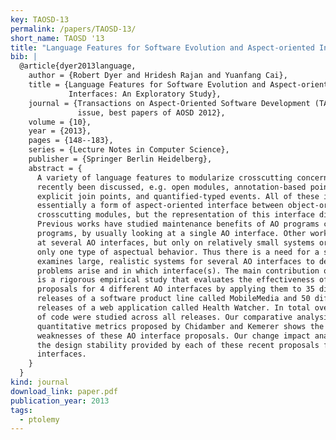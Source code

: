 ```yaml
---
key: TAOSD-13
permalink: /papers/TAOSD-13/
short_name: TAOSD '13
title: "Language Features for Software Evolution and Aspect-oriented Interfaces: An Exploratory Study"
bib: |
  @article{dyer2013language,
    author = {Robert Dyer and Hridesh Rajan and Yuanfang Cai},
    title = {Language Features for Software Evolution and Aspect-oriented
             Interfaces: An Exploratory Study},
    journal = {Transactions on Aspect-Oriented Software Development (TAOSD): Special
               issue, best papers of AOSD 2012},
    volume = {10},
    year = {2013},
    pages = {148--183},
    series = {Lecture Notes in Computer Science},
    publisher = {Springer Berlin Heidelberg},
    abstract = {
      A variety of language features to modularize crosscutting concerns have
      recently been discussed, e.g. open modules, annotation-based pointcuts,
      explicit join points, and quantified-typed events. All of these ideas are
      essentially a form of aspect-oriented interface between object-oriented and
      crosscutting modules, but the representation of this interface differs.
      Previous works have studied maintenance benefits of AO programs compared to OO
      programs, by usually looking at a single AO interface. Other works have looked
      at several AO interfaces, but only on relatively small systems or systems with
      only one type of aspectual behavior. Thus there is a need for a study that
      examines large, realistic systems for several AO interfaces to determine what
      problems arise and in which interface(s). The main contribution of this work
      is a rigorous empirical study that evaluates the effectiveness of these
      proposals for 4 different AO interfaces by applying them to 35 different
      releases of a software product line called MobileMedia and 50 different
      releases of a web application called Health Watcher. In total over 400k lines
      of code were studied across all releases. Our comparative analysis using
      quantitative metrics proposed by Chidamber and Kemerer shows the strengths and
      weaknesses of these AO interface proposals. Our change impact analysis shows
      the design stability provided by each of these recent proposals for AO
      interfaces.
    }
  }
kind: journal
download_link: paper.pdf
publication_year: 2013
tags:
  - ptolemy
---
```

